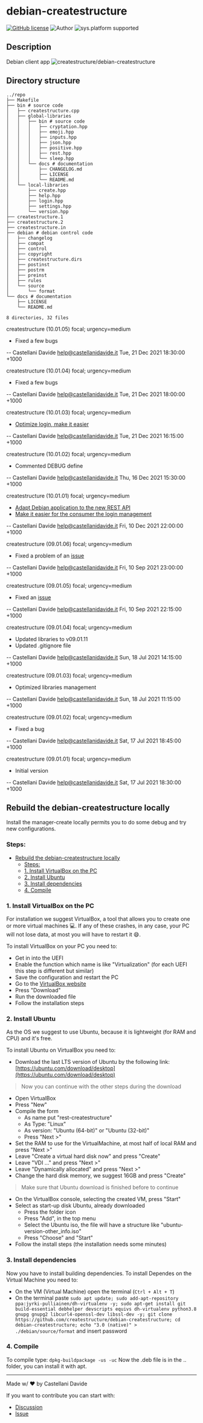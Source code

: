 # debian-createstructure
[![GitHub license](https://img.shields.io/badge/license-GNU-green?style=flat)](https://github.com/createstructure/debian-createstructure/blob/main/docs/LICENSE)
![Author](https://img.shields.io/badge/author-Castellani%20Davide-green?style=flat)
![sys.platform supported](https://img.shields.io/badge/OS%20platform%20supported-all-blue?style=flat) 

##  Description 
Debian client app
![createstructure/debian-createstructure](https://opengraph.githubassets.com/c683cceed9a4eabafe0ada85236b84023c47b574fb1c7511c4454c0f88377fdc/createstructure/debian-createstructure)
##  Directory structure 

```
../repo
├── Makefile
├── bin # source code
│   ├── createstructure.cpp
│   ├── global-libraries
│   │   ├── bin # source code
│   │   │   ├── cryptation.hpp
│   │   │   ├── emoji.hpp
│   │   │   ├── inputs.hpp
│   │   │   ├── json.hpp
│   │   │   ├── positive.hpp
│   │   │   ├── rest.hpp
│   │   │   └── sleep.hpp
│   │   └── docs # documentation
│   │       ├── CHANGELOG.md
│   │       ├── LICENSE
│   │       └── README.md
│   └── local-libraries
│       ├── create.hpp
│       ├── help.hpp
│       ├── login.hpp
│       ├── settings.hpp
│       └── version.hpp
├── createstructure.1
├── createstructure.2
├── createstructure.in
├── debian # debian control code
│   ├── changelog
│   ├── compat
│   ├── control
│   ├── copyright
│   ├── createstructure.dirs
│   ├── postinst
│   ├── postrm
│   ├── preinst
│   ├── rules
│   └── source
│       └── format
└── docs # documentation
    ├── LICENSE
    └── README.md

8 directories, 32 files
```
createstructure (10.01.05) focal; urgency=medium

  * Fixed a few bugs

 -- Castellani Davide <help@castellanidavide.it>  Tue, 21 Dec 2021 18:30:00 +1000

createstructure (10.01.04) focal; urgency=medium

  * Fixed a few bugs

 -- Castellani Davide <help@castellanidavide.it>  Tue, 21 Dec 2021 18:00:00 +1000

createstructure (10.01.03) focal; urgency=medium

  * [Optimize login, make it easier](https://github.com/createstructure/debian-createstructure/issues/6)

 -- Castellani Davide <help@castellanidavide.it>  Tue, 21 Dec 2021 16:15:00 +1000

createstructure (10.01.02) focal; urgency=medium

  * Commented DEBUG define

 -- Castellani Davide <help@castellanidavide.it>  Thu, 16 Dec 2021 15:30:00 +1000

createstructure (10.01.01) focal; urgency=medium

  * [Adapt Debian application to the new REST API](https://github.com/createstructure/manager-createstructure/issues/2)
  * [Make it easier for the consumer the login management](https://github.com/createstructure/manager-createstructure/issues/3)

 -- Castellani Davide <help@castellanidavide.it>  Fri, 10 Dec 2021 22:00:00 +1000

createstructure (09.01.06) focal; urgency=medium

  * Fixed a problem of an [issue](https://github.com/createstructure/libraries-createstructure/issues/1)

 -- Castellani Davide <help@castellanidavide.it>  Fri, 10 Sep 2021 23:00:00 +1000

createstructure (09.01.05) focal; urgency=medium

  * Fixed an [issue](https://github.com/createstructure/libraries-createstructure/issues/1)

 -- Castellani Davide <help@castellanidavide.it>  Fri, 10 Sep 2021 22:15:00 +1000

createstructure (09.01.04) focal; urgency=medium

  * Updated libraries to v09.01.11
  * Updated .gitignore file

 -- Castellani Davide <help@castellanidavide.it>  Sun, 18 Jul 2021 14:15:00 +1000

createstructure (09.01.03) focal; urgency=medium

  * Optimized libraries management

 -- Castellani Davide <help@castellanidavide.it>  Sun, 18 Jul 2021 11:15:00 +1000

createstructure (09.01.02) focal; urgency=medium

  * Fixed a bug

 -- Castellani Davide <help@castellanidavide.it>  Sat, 17 Jul 2021 18:45:00 +1000

createstructure (09.01.01) focal; urgency=medium

  * Initial version

 -- Castellani Davide <help@castellanidavide.it>  Sat, 17 Jul 2021 18:30:00 +1000
##  Rebuild the debian-createstructure locally 
Install the manager-create locally permits you to do some debug and try new configurations.

### Steps:
- [ Rebuild the debian-createstructure locally ](#octocat-rebuild-the-debian-createstructure-locally-octocat)
  - [Steps:](#steps)
  - [1. Install VirtualBox on the PC](#1-install-virtualbox-on-the-pc)
  - [2. Install Ubuntu](#2-install-ubuntu)
  - [3. Install dependencies](#3-install-dependencies)
  - [4. Compile](#4-compile)

### 1. Install VirtualBox on the PC
For installation we suggest VirtualBox, a tool that allows you to create one or more virtual machines :computer:.
If any of these crashes, in any case, your PC will not lose data, at most you will have to restart it :smile:.

To install VirtualBox on your PC you need to:
- Get in into the UEFI
- Enable the function which name is like "Virtualization" (for each UEFI this step is different but similar)
- Save the configuration and restart the PC
- Go to the [VirtualBox website](https://www.virtualbox.org/)
- Press "Download"
- Run the downloaded file
- Follow the installation steps

### 2. Install Ubuntu
As the OS we suggest to use Ubuntu, because it is lightweight (for RAM and CPU) and it's free.

To install Ubuntu on VirtualBox you need to:
- Download the last LTS version of Ubuntu by the following link: [https://ubuntu.com/download/desktop](https://ubuntu.com/download/desktop)
> Now you can continue with the other steps during the download
- Open VirtualBox
- Press "New"
- Compile the form
    - As name put "rest-createstructure"
    - As Type: "Linux"
    - As version: "Ubuntu (64-bit)" or "Ubuntu (32-bit)"
    - Press "Next >"
- Set the RAM to use for the VirtualMachine, at most half of local RAM and press "Next >"
- Leave "Create a virtual hard disk now" and press "Create"
- Leave "VDI ..." and press "Next >"
- Leave "Dynamically allocated" and press "Next >"
- Change the hard disk memory, we suggest 16GB and press "Create"
> Make sure that Ubuntu download is finished before to continue
- On the VirtualBox console, selecting the created VM, press "Start"
- Select as start-up disk Ubuntu, already downloaded
    - Press the folder icon
    - Press "Add", in the top menu
    - Select the Ubuntu iso, the file will have a structure like "ubuntu-version-other_info.iso"
    - Press "Choose" and "Start"
- Follow the install steps (the installation needs some minutes)

### 3. Install dependencies
Now you have to install building dependencies.
To install Dependes on the Virtual Machine you need to:
- On the VM (Virtual Machine) open the terminal (`Ctrl + Alt + T`)
- On the terminal paste `sudo apt update; sudo add-apt-repository ppa:jyrki-pulliainen/dh-virtualenv -y; sudo apt-get install git build-essential debhelper devscripts equivs dh-virtualenv python3.8 gnupg gnupg2 libcurl4-openssl-dev libssl-dev -y; git clone https://github.com/createstructure/debian-createstructure; cd debian-createstructure; echo "3.0 (native)" > ./debian/source/format` and insert password

### 4. Compile
To compile type: `dpkg-buildpackage -us -uc`
Now the .deb file is in the .. folder, you can install it with apt.

---
Made w/ :heart: by Castellani Davide

If you want to contribute you can start with:
- [Discussion](https://github.com/createstructure/debian-createstructure/discussions)
- [Issue](https://github.com/createstructure/debian-createstructure/issues/new)
